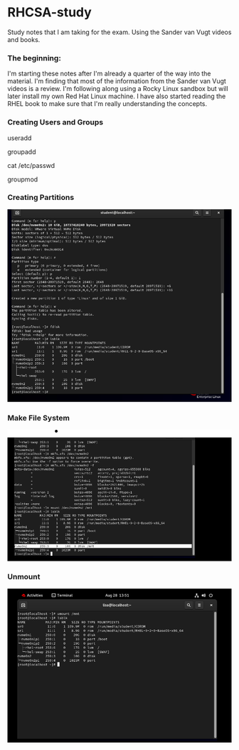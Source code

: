 # RHCSA-study
Study notes that I am taking for the exam. Using the Sander van Vugt videos and books.
<h3>The beginning:</h3>
<p>I'm starting these notes after I'm already a quarter of the way into the material. I'm finding that most of the information from the Sander van Vugt videos is a review. I'm following along using a Rocky Linux sandbox but will later install my own Red Hat Linux machine. I have also started reading the RHEL book to make sure that I'm really understanding the concepts.</p>
<h3>Creating Users and Groups</h3>
<p>useradd</p>
<p>groupadd</p>
<p>cat /etc/passwd</p>
<p>groupmod</p>
<h3>Creating Partitions</h3>
<p><img src="Screenshot 2023-08-27 213830.png"></p>
<h3> Make File System</h3>
<p><img src= "mkfs.png"></p>
<h3> Unmount </h3>
<p><img src ="unmount.png"></p> 
